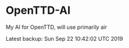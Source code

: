 # OpenTTD-AI
My AI for OpenTTD, will use primarily air

Latest backup: Sun Sep 22 10:42:02 UTC 2019

